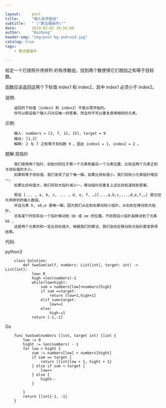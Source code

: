 ```yaml
---

layout:     post
title:      "输入有序数组"
subtitle:   " \"算法骚操作\""
date:       2019-02-01 10:54:00
author:     "BaiDong"
header-img: "img/post-bg-android.jpg"
catalog: true
tags:
    - 算法骚操作

---
```

给定一个已按照升序排列 的有序数组，找到两个数使得它们相加之和等于目标数。

函数应该返回这两个下标值 index1 和 index2，其中 index1 必须小于 index2。

说明:

        返回的下标值（index1 和 index2）不是从零开始的。
        你可以假设每个输入只对应唯一的答案，而且你不可以重复使用相同的元素。

示例:

        输入: numbers = [2, 7, 11, 15], target = 9
        输出: [1,2]
        解释: 2 与 7 之和等于目标数 9 。因此 index1 = 1, index2 = 2 。

题解:双指针

        我们使用两个指针，初始分别位于第一个元素和最后一个元素位置，比较这两个元素之和与目标值的大小。
        如果和等于目标值，我们发现了这个唯一解。如果比目标值小，我们将较小元素指针增加一。
        如果比目标值大，我们将较大指针减小一。移动指针后重复上述比较知道找到答案。

        假设 [... , a, b, c, ... , d, e, f, …][...,a,b,c,...,d,e,f,…] 是已经升序排列的输入数组，
        并且元素 b, eb,e 是唯一解。因为我们从左到右移动较小指针，从右到左移动较大指针，
        总有某个时刻存在一个指针移动到 bb 或 ee 的位置。不妨假设小指针县移动到了元素 bb ，
        这是两个元素的和一定比目标值大，根据我们的算法，我们会向左移动较大指针直至获得结果。

代码:

python3

        class Solution:
            def twoSum(self, numbers: List[int], target: int) -> List[int]:
                low= 0
                high =len(numbers)-1
                while(low<high):
                    sum = numbers[low]+numbers[high]
                    if sum ==target:
                        return [low+1,high+1]
                    elif sum<target:
                        low+=1
                    else:
                        high-=1
                return [-1,-1]

Go

        func twoSum(numbers []int, target int) []int {
            low := 0
            hight := len(numbers) - 1
            for low < hight {
                sum := numbers[low] + numbers[hight]
                if sum == target {
                    return []int{low + 1, hight + 1}
                } else if sum < target {
                    low++
                } else {
                    hight--
                }

            }
            return []int{-1, -1}
        }
